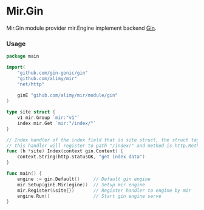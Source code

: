 # Mir.Gin
Mir.Gin module provider mir.Engine implement backend [Gin](https://github.com/gin-gonic/gin).

### Usage 
```go
package main

import(
	"github.com/gin-gonic/gin"
	"github.com/alimy/mir"
	"net/http"
	
	ginE "gihub.com/alimy/mir/module/gin"
)

type site struct {
	v1 mir.Group `mir:"v1"`
	index mir.Get `mir:"/index/"`
}

// Index handler of the index field that in site struct, the struct tag indicate
// this handler will register to path "/index/" and method is http.MethodGet.
func (h *site) Index(context gin.Context) {
	context.String(http.StatusOK, "get index data")
}

func main() {
	engine := gin.Default()     // Default gin engine
	mir.Setup(ginE.Mir(egine))  // Setup mir engine
	mir.Register(&site{})       // Register handler to engine by mir
	engine.Run()                // Start gin engine serve
}

```